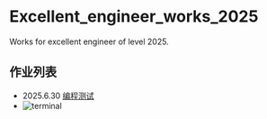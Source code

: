 # Excellent_engineer_works_2025
Works for excellent engineer of level 2025.
## 作业列表
 - 2025.6.30 [编程测试](/work_1/)
 - ![terminal](https://github.com/user-attachments/assets/ecda51da-f700-4e03-ac31-2dbc626cd6d1)
